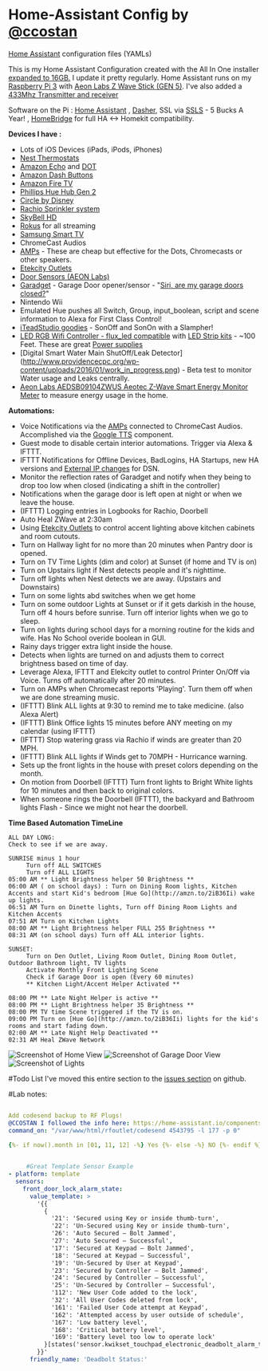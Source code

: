 # Home-Assistant Config by [@ccostan](http://www.twitter.com/ccostan)
[Home Assistant](https://home-assistant.io/) configuration files (YAMLs)

This is my Home Assistant Configuration created with the All In One installer [expanded to 16GB.](https://community.home-assistant.io/t/expanding-partition-on-sd-card-for-raspberry-pi-with-noobs-pre-installed/2036)  I update it pretty regularly. 
Home Assistant runs on my [Raspberry Pi 3](http://amzn.to/2e3DOBY) with [Aeon Labs Z Wave Stick (GEN 5)](http://amzn.to/2eAiAP0). I've also added a [433Mhz Transmitter and receiver](http://amzn.to/2dceNY2)

Software on the Pi : [Home Assistant](https://home-assistant.io/) , [Dasher](https://github.com/maddox/dasher), SSL via [SSLS](SSLS.com) - 5 Bucks A Year! , [HomeBridge](https://github.com/nfarina/homebridge) for full HA <-> Homekit compatibility. 

**Devices I have :**
* Lots of iOS Devices (iPads, iPods, iPhones)
* [Nest Thermostats](http://amzn.to/2eAhB1k)
* [Amazon Echo](http://amzn.to/2dSVbK4) and [DOT](http://amzn.to/2e3vHFQ)
* [Amazon Dash Buttons](http://amzn.to/2dPKZhM)
* [Amazon Fire TV](http://amzn.to/2iiuaNT)
* [Phillips Hue Hub Gen 2](http://amzn.to/2eoQTJy)
* [Circle by Disney](http://amzn.to/2eAgaA6)
* [Rachio Sprinkler system](http://amzn.to/2eoPKBW)
* [SkyBell HD](http://amzn.to/2dcexIB)
* [Rokus](http://amzn.to/2dpn89c) for all streaming
* [Samsung Smart TV](http://amzn.to/2efNNnq)
* ChromeCast Audios
* [AMPs](http://amzn.to/2j18dlT) - These are cheap but effective for the Dots, Chromecasts or other speakers.
* [Etekcity Outlets](http://amzn.to/2efNoBP)
* [Door Sensors (AEON Labs)](http://amzn.to/2e3xDxY)
* [Garadget](http://amzn.to/2jQLpVQ) - Garage Door opener/sensor - "[Siri, are my garage doors closed?](https://pbs.twimg.com/media/C3cyJZSWAAAalPm.jpg:large)"
* Nintendo Wii
* Emulated Hue pushes all Switch, Group, input_boolean, script and scene information to Alexa for First Class Control! 
* [iTeadStudio goodies](https://twitter.com/ccostan/status/793119824008384512) - SonOff and SonOn with a Slampher!
* [LED RGB Wifi Controller - flux_led compatible](http://amzn.to/2hxpAL7) with [LED Strip kits](http://amzn.to/2gJYfZ5) - ~100 Feet. These are great [Power supplies](http://amzn.to/2j5Vu0D)
* [Digital Smart Water Main ShutOff/Leak Detector] (http://www.providencecpc.org/wp-content/uploads/2016/01/work_in_progress.png) - Beta test to monitor Water usage and Leaks centrally.
* [Aeon Labs AEDSB09104ZWUS Aeotec Z-Wave Smart Energy Monitor Meter](http://amzn.to/2l5wEDo) to measure energy usage in the home.

**Automations:**
* Voice Notifications via the [AMPs](http://amzn.to/2j18dlT) connected to ChromeCast Audios.  Accomplished via the [Google TTS](https://home-assistant.io/components/tts/) component.
* Guest mode to disable certain interior automations. Trigger via Alexa & IFTTT.
* IFTTT Notifications for Offline Devices, BadLogins, HA Startups, new HA versions and [External IP changes](https://community.home-assistant.io/t/detect-if-ip-changes/6830) for DSN.
* Monitor the reflection rates of Garadget and notify when they being to drop too low when closed (indicating a shift in the controller)
* Notifications when the garage door is left open at night or when we leave the house.
* (IFTTT) Logging entries in Logbooks for Rachio, Doorbell
* Auto Heal ZWave at 2:30am
* Using [Etekcity Outlets](http://amzn.to/2efNoBP) to control accent lighting above kitchen cabinets and room cutouts.
* Turn on Hallway light for no more than 20 minutes when Pantry door is opened.
* Turn on TV Time Lights (dim and color) at Sunset (if home and TV is on)
* Turn on Upstairs light if Nest detects people and it's nighttime.
* Turn off lights when Nest detects we are away. (Upstairs and Downstairs)
* Turn on some lights abd switches when we get home
* Turn on some outdoor Lights at Sunset or if it gets darkish in the house, Turn off 4 hours before sunrise.  Turn off interior lights when we go to sleep.
* Turn on lights during school days for a morning routine for the kids and wife. Has No School overide boolean in GUI.
* Rainy days trigger extra light inside the house. 
* Detects when lights are turned on and adjusts them to correct brightness based on time of day.
* Leverage Alexa, IFTTT and Elekcity outlet to control Printer On/Off via Voice. Turns off automatically after 20 minutes.
* Turn on AMPs when Chromecast reports 'Playing'.  Turn them off when we are done streaming music. 
* (IFTTT) Blink ALL lights at 9:30 to remind me to take medicine. (also Alexa Alert)
* (IFTTT) Blink Office lights 15 minutes before ANY meeting on my calendar (using IFTTT)
* (IFTTT) Stop watering grass via Rachio if winds are greater than 20 MPH. 
* (IFTTT) Blink ALL lights if Winds get to 70MPH - Hurricance warning.
* Sets up the front lights in the house with preset colors depending on the month.
* On motion from Doorbell (IFTTT) Turn front lights to Bright White lights for 10 minutes and then back to original colors.
* When someone rings the Doorbell (IFTTT), the backyard and Bathroom lights Flash - Since we might not hear the doorbell.

**Time Based Automation TimeLine**
```
ALL DAY LONG: 
Check to see if we are away.

SUNRISE minus 1 hour
     Turn off ALL SWITCHES
     Turn off ALL LIGHTS
05:00 AM ** Light Brightness helper 50 Brightness ** 
06:00 AM ( on school days) : Turn on Dining Room lights, Kitchen Accents and start Kid's bedroom [Hue Go](http://amzn.to/2iB36Ii) wake up lights.
06:51 AM Turn on Dinette lights, Turn off Dining Room Lights and Kitchen Accents
07:51 AM Turn on Kitchen Lights
08:00 AM ** Light Brightness helper FULL 255 Brightness ** 
08:31 AM (on school days) Turn off ALL interior lights.

SUNSET: 
     Turn on Den Outlet, Living Room Outlet, Dining Room Outlet, Outdoor Bathroom light, TV lights
     Activate Monthly Front Lighting Scene
     Check if Garage Door is open (Every 60 minutes)
     ** Kitchen Light/Accent Helper Activated **

08:00 PM ** Late Night Helper is active **
08:00 PM ** Light Brightness helper 35 Brightness ** 
08:00 PM TV time Scene triggered if the TV is on. 
09:00 PM Turn on [Hue Go](http://amzn.to/2iB36Ii) lights for the kid's rooms and start fading down.
02:00 AM ** Late Night Help Deactivated **
02:31 AM Heal ZWave Network
```

![Screenshot of Home View](https://i.imgur.com/6NYAhZA.png)
![Screenshot of Garage Door View](https://i.imgur.com/rtRZJNP.png)
![Screenshot of Lights](https://i.imgur.com/oDeQrm2.png)

#Todo List
I've moved this entire section to the [issues section](https://github.com/CCOSTAN/Home-AssistantConfig/issues) on github. 


#Lab notes:

```yaml

Add codesend backup to RF Plugs! 
@CCOSTAN I followed the info here: https://home-assistant.io/components/switch.command_line/
command_on: "/var/www/html/rfoutlet/codesend 4543795 -l 177 -p 0"
        
{%- if now().month in [01, 11, 12] -%} Yes {%- else -%} NO {%- endif %}


     #Great Template Sensor Example
- platform: template
  sensors:
    front_door_lock_alarm_state:
      value_template: >
        '{{
          {
            '21': 'Secured using Key or inside thumb-turn',
            '22': 'Un-Secured using Key or inside thumb-turn',
            '26': 'Auto Secured – Bolt Jammed',
            '27': 'Auto Secured – Successful',
            '17': 'Secured at Keypad – Bolt Jammed',
            '18': 'Secured at Keypad – Successful',
            '19': 'Un-Secured by User at Keypad',
            '23': 'Secured by Controller – Bolt Jammed',
            '24': 'Secured by Controller – Successful',
            '25': 'Un-Secured by Controller – Successful',
            '112': 'New User Code added to the lock',
            '32': 'All User Codes deleted from lock',
            '161': 'Failed User Code attempt at Keypad',
            '162': 'Attempted access by user outside of schedule',
            '167': 'Low battery level',
            '168': 'Critical battery level',
            '169': 'Battery level too low to operate lock'
          }[states('sensor.kwikset_touchpad_electronic_deadbolt_alarm_type_26_0')]
        }}'
      friendly_name: 'Deadbolt Status:'

      
      
```


